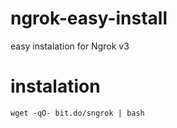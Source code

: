 # ngrok-easy-install
easy instalation for Ngrok v3

# instalation
```console
wget -qO- bit.do/sngrok | bash
```
